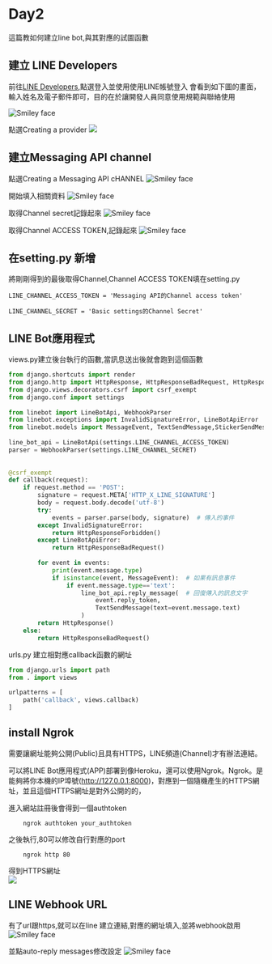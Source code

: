 # Day2 

這篇教如何建立line bot,與其對應的試圖函數


## 建立 LINE Developers

前往<a href = "https://developers.line.biz/zh-hant/">LINE Developers</a>,點選登入並使用使用LINE帳號登入
會看到如下圖的畫面，輸入姓名及電子郵件即可，目的在於讓開發人員同意使用規範與聯絡使用

<img src="1.PNG" alt="Smiley face">



點選Creating a provider
<img src="2.PNG">
## 建立Messaging API channel

點選Creating a Messaging API cHANNEL
<img src="3.PNG" alt="Smiley face">

開始填入相關資料
<img src="4.PNG" alt="Smiley face">

取得Channel secret記錄起來
<img src="5.PNG" alt="Smiley face">

取得Channel ACCESS TOKEN,記錄起來
<img src="6.PNG" alt="Smiley face">

## 在setting.py 新增
將剛剛得到的最後取得Channel,Channel ACCESS TOKEN填在setting.py
```
LINE_CHANNEL_ACCESS_TOKEN = 'Messaging API的Channel access token'
 
LINE_CHANNEL_SECRET = 'Basic settings的Channel Secret'
```

## LINE Bot應用程式
views.py建立後台執行的函數,當訊息送出後就會跑到這個函數
```python 
from django.shortcuts import render
from django.http import HttpResponse, HttpResponseBadRequest, HttpResponseForbidden
from django.views.decorators.csrf import csrf_exempt
from django.conf import settings
 
from linebot import LineBotApi, WebhookParser
from linebot.exceptions import InvalidSignatureError, LineBotApiError
from linebot.models import MessageEvent, TextSendMessage,StickerSendMessage,ImageSendMessage
 
line_bot_api = LineBotApi(settings.LINE_CHANNEL_ACCESS_TOKEN)
parser = WebhookParser(settings.LINE_CHANNEL_SECRET)
 
 
@csrf_exempt
def callback(request): 
    if request.method == 'POST':        
        signature = request.META['HTTP_X_LINE_SIGNATURE']
        body = request.body.decode('utf-8') 
        try:
            events = parser.parse(body, signature)  # 傳入的事件
        except InvalidSignatureError:
            return HttpResponseForbidden()
        except LineBotApiError:
            return HttpResponseBadRequest()
 
        for event in events:
            print(event.message.type)
            if isinstance(event, MessageEvent):  # 如果有訊息事件
                if event.message.type=='text':  
                    line_bot_api.reply_message(  # 回復傳入的訊息文字
                        event.reply_token,                       
                        TextSendMessage(text=event.message.text)
                    )  
        return HttpResponse()
    else:
        return HttpResponseBadRequest()
```

urls.py 建立相對應callback函數的網址

```python
from django.urls import path
from . import views
 
urlpatterns = [
    path('callback', views.callback)
]

```


## install Ngrok

需要讓網址能夠公開(Public)且具有HTTPS，LINE頻道(Channel)才有辦法連結。

可以將LINE Bot應用程式(APP)部署到像Heroku，還可以使用Ngrok。Ngrok。是能夠將你本機的IP埠號(http://127.0.0.1:8000)，對應到一個隨機產生的HTTPS網址，並且這個HTTPS網址是對外公開的的，

進入網站註冊後會得到一個authtoken

```
    ngrok authtoken your_authtoken
```
之後執行,80可以修改自行對應的port
```
    ngrok http 80
```
得到HTTPS網址<br>
<img src="12.PNG" >

## LINE Webhook URL
有了url跟https,就可以在line 建立連結,對應的網址填入,並將webhook啟用
<img src="8.PNG" alt="Smiley face">


並點auto-reply messages修改設定
<img src="11.PNG" alt="Smiley face">











